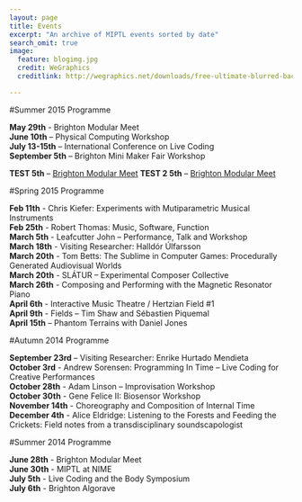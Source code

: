 ```yaml
---
layout: page
title: Events
excerpt: "An archive of MIPTL events sorted by date"
search_omit: true
image:
  feature: blogimg.jpg
  credit: WeGraphics
  creditlink: http://wegraphics.net/downloads/free-ultimate-blurred-background-pack/

---
```


#Summer 2015 Programme

**May 29th** - Brighton Modular Meet  
**June 10th** – Physical Computing Workshop  
**July 13-15th** – International Conference on Live Coding  
**September 5th** – Brighton Mini Maker Fair Workshop

**TEST 5th** – [Brighton Modular Meet](http://thormagnusson.github.io/miptl/blog/modular-meet/)
**TEST 2 5th** – [Brighton Modular Meet]( {{site.url}}/blog/modular-meet)


#Spring 2015 Programme

**Feb 11th** - Chris Kiefer: Experiments with Mutiparametric Musical Instruments  
**Feb 25th** - Robert Thomas: Music, Software, Function  
**March 5th** - Leafcutter John – Performance, Talk and Workshop  
**March 18th** - Visiting Researcher: Halldór Úlfarsson  
**March 20th** - Tom Betts: The Sublime in Computer Games: Procedurally Generated Audiovisual Worlds  
**March 20th** - SLÁTUR – Experimental Composer Collective  
**March 26th** - Composing and Performing with the Magnetic Resonator Piano  
**April 6th** - Interactive Music Theatre / Hertzian Field #1  
**April 9th** - Fields – Tim Shaw and Sébastien Piquemal  
**April 15th** – Phantom Terrains with Daniel Jones

#Autumn 2014 Programme

**September 23rd** – Visiting Researcher: Enrike Hurtado Mendieta  
**October 3rd** - Andrew Sorensen: Programming In Time – Live Coding for Creative Performances  
**October 28th** - Adam Linson – Improvisation Workshop  
**October 30th** - Gene Felice II: Biosensor Workshop  
**November 14th** - Choreography and Composition of Internal Time  
**December 4th** - Alice Eldridge: Listening to the Forests and Feeding the Crickets: Field notes from a transdisciplinary soundscapologist  

#Summer 2014 Programme

**June 28th** - Brighton Modular Meet  
**June 30th** - MIPTL at NIME  
**July 5th** - Live Coding and the Body Symposium  
**July 6th** - Brighton Algorave

